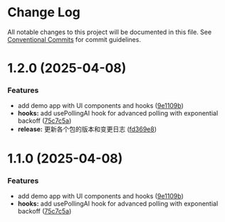 # Change Log

All notable changes to this project will be documented in this file.
See [Conventional Commits](https://conventionalcommits.org) for commit guidelines.

# 1.2.0 (2025-04-08)


### Features

* add demo app with UI components and hooks ([9e1109b](https://github.com/LynnCen/LynKit/commit/9e1109b1b6d0aca2721411e69518a02920dba5f5))
* **hooks:** add usePollingAI hook for advanced polling with exponential backoff ([75c7c5a](https://github.com/LynnCen/LynKit/commit/75c7c5a5678a48f49ffd45ae74f7f2a9d95a050a))
* **release:** 更新各个包的版本和变更日志 ([fd369e8](https://github.com/LynnCen/LynKit/commit/fd369e842950848466d62a6df228ce26b51651e5))





# 1.1.0 (2025-04-08)


### Features

* add demo app with UI components and hooks ([9e1109b](https://github.com/LynnCen/LynKit/commit/9e1109b1b6d0aca2721411e69518a02920dba5f5))
* **hooks:** add usePollingAI hook for advanced polling with exponential backoff ([75c7c5a](https://github.com/LynnCen/LynKit/commit/75c7c5a5678a48f49ffd45ae74f7f2a9d95a050a))
